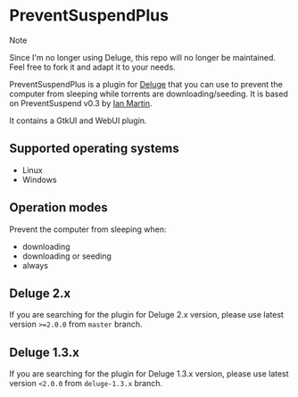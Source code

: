 # PreventSuspendPlus

> [!NOTE]
> Since I'm no longer using Deluge, this repo will no longer be maintained. Feel free to fork it and adapt it to your needs.

PreventSuspendPlus is a plugin for [Deluge](http://deluge-torrent.org) that you can use to prevent the computer from sleeping while torrents are downloading/seeding.
It is based on PreventSuspend v0.3 by [Ian Martin](https://github.com/ianmartin/Deluge-PreventSuspend-plugin).

It contains a GtkUI and WebUI plugin.

## Supported operating systems

* Linux
* Windows

## Operation modes

Prevent the computer from sleeping when:

* downloading
* downloading or seeding
* always

## Deluge 2.x
If you are searching for the plugin for Deluge 2.x version, please use latest version `>=2.0.0` from `master` branch.

## Deluge 1.3.x

If you are searching for the plugin for Deluge 1.3.x version, please use latest version `<2.0.0` from `deluge-1.3.x` branch.
